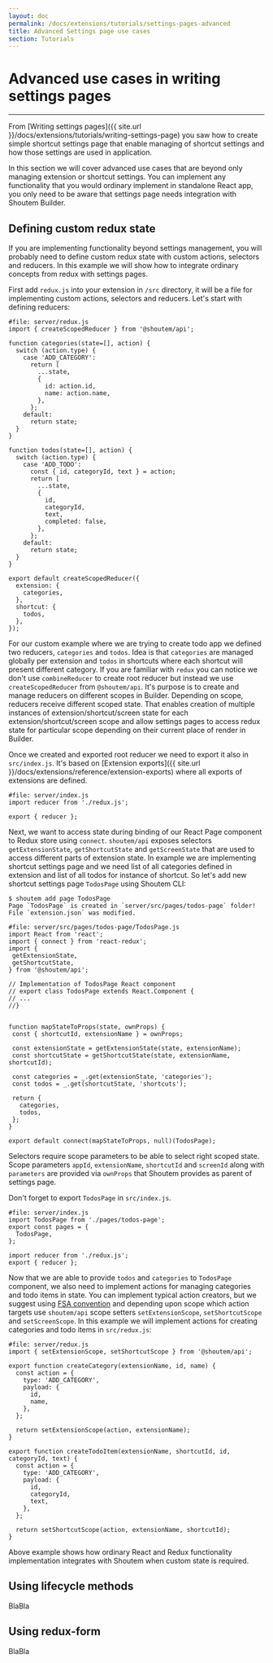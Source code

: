 ```yaml
---
layout: doc
permalink: /docs/extensions/tutorials/settings-pages-advanced
title: Advanced Settings page use cases
section: Tutorials
---
```


# Advanced use cases in writing settings pages
<hr />

From [Writing settings pages]({{ site.url }}/docs/extensions/tutorials/writing-settings-page) you saw how to create simple shortcut settings page that enable managing of shortcut settings and how those settings are used in application.

In this section we will cover advanced use cases that are beyond only managing extension or shortcut settings. You can implement any functionality that you would ordinary implement in standalone React app, you only need to be aware that settings page needs integration with Shoutem Builder.

## Defining custom redux state

If you are implementing functionality beyond settings management, you will probably need to define custom redux state with custom actions, selectors and reducers. In this example we will show how to integrate ordinary concepts from redux with settings pages.

First add `redux.js` into your extension in `/src` directory, it will be a file for implementing custom actions, selectors and reducers. Let's start with defining reducers:

```JS
#file: server/redux.js
import { createScopedReducer } from '@shoutem/api';

function categories(state=[], action) {
  switch (action.type) {
    case 'ADD_CATEGORY':
      return [
        ...state,
        {
          id: action.id,
          name: action.name,
        },  
      };
    default:
      return state;
  }
}

function todos(state=[], action) {
  switch (action.type) {
    case 'ADD_TODO':
      const { id, categoryId, text } = action;
      return [
        ...state,
        {
          id,
          categoryId,
          text,
          completed: false,
        },  
      };
    default:
      return state;
  }
}

export default createScopedReducer({
  extension: {
    categories,
  },
  shortcut: {
    todos,
  },
});
```

For our custom example where we are trying to create todo app we defined two reducers, `categories` and `todos`. Idea is that `categories` are managed globally per extension and `todos` in shortcuts where each shortcut will present different category. If you are familiar with `redux` you can notice we don't use `combineReducer` to create root reducer but instead we use `createScopedReducer` from `@shoutem/api`. It's purpose is to create and manage reducers on different scopes in Builder. Depending on scope, reducers receive different scoped state. That enables creation of multiple instances of extension/shortcut/screen state for each extension/shortcut/screen scope and allow settings pages to access redux state for particular scope depending on their current place of render in Builder.

Once we created and exported root reducer we need to export it also in `src/index.js`. It's based on [Extension exports]({{ site.url }}/docs/extensions/reference/extension-exports) where all exports of extensions are defined.

```JS
#file: server/index.js
import reducer from './redux.js';

export { reducer };
```

Next, we want to access state during binding of our React Page component to Redux store using `connect`. `shoutem/api` exposes selectors `getExtensionState`, `getShortcutState` and `getScreenState` that are used to access different parts of extension state. In example we are implementing shortcut settings page and we need list of all categories defined in extension and list of all todos for instance of shortcut. So let's add new shortcut settings page `TodosPage` using Shoutem CLI:

```ShellSession
$ shoutem add page TodosPage
Page `TodosPage` is created in `server/src/pages/todos-page` folder!
File `extension.json` was modified.
```

 ```JS
 #file: server/src/pages/todos-page/TodosPage.js
import React from 'react';
import { connect } from 'react-redux';
import {
  getExtensionState,
  getShortcutState,
} from '@shoutem/api';

// Implementation of TodosPage React component
// export class TodosPage extends React.Component {
// ...
//}


function mapStateToProps(state, ownProps) {
  const { shortcutId, extensionName } = ownProps;

  const extensionState = getExtensionState(state, extensionName);
  const shortcutState = getShortcutState(state, extensionName, shortcutId);

  const categories = _.get(extensionState, 'categories');
  const todos = _.get(shortcutState, 'shortcuts');

  return {
    categories,
    todos,
  };
}

export default connect(mapStateToProps, null)(TodosPage);
 ```

Selectors require scope parameters to be able to select right scoped state. Scope parameters `appId`, `extensionName`, `shortcutId` and `screenId` along with `parameters` are provided via `ownProps` that Shoutem provides as parent of settings page.

Don't forget to export `TodosPage` in `src/index.js`.

```JS
#file: server/index.js
import TodosPage from './pages/todos-page';
export const pages = {
  TodosPage,
};

import reducer from './redux.js';
export { reducer };
```

Now that we are able to provide `todos` and `categories` to `TodosPage` component, we also need to implement actions for managing categories and todo items in state. You can implement typical action creators, but we suggest using [FSA convention](https://github.com/acdlite/flux-standard-action#example) and depending upon scope which action targets use `shoutem/api` scope setters `setExtensionScope`,  `setShortcutScope` and `setScreenScope`. In this example we will implement actions for creating categories and todo items in `src/redux.js`:

```JS
#file: server/redux.js
import { setExtensionScope, setShortcutScope } from '@shoutem/api';

export function createCategory(extensionName, id, name) {
  const action = {
    type: 'ADD_CATEGORY',
    payload: {
      id,
      name,
    },
  };

  return setExtensionScope(action, extensionName);
}

export function createTodoItem(extensionName, shortcutId, id, categoryId, text) {
  const action = {
    type: 'ADD_CATEGORY',
    payload: {
      id,
      categoryId,
      text,
    },
  };

  return setShortcutScope(action, extensionName, shortcutId);
}
```

Above example shows how ordinary React and Redux functionality implementation integrates with Shoutem when custom state is required.

## Using lifecycle methods

BlaBla

## Using redux-form

BlaBla

